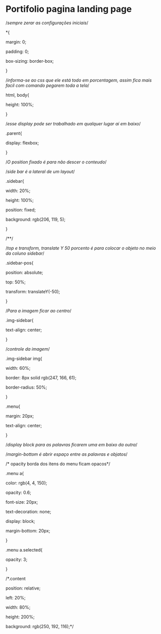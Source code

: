 # Portifolio pagina landing page

/*sempre zerar as configurações iniciais*/



*{

  margin: 0;

  padding: 0;

  box-sizing: border-box;

}



/*informa-se ao css que ele está todo em porcentagem, assim fica mais facil com comando pegarem toda a tela*/

html, body{

  height: 100%;

}



/*esse display pode ser trabalhado em qualquer lugar aí em baixo*/



.parent{

  display: flexbox;

}



/*O position fixado é para não descer o conteudo*/

/*side bar é a lateral de um layout*/

.sidebar{

  width: 20%;

  height: 100%;

  position: fixed;

  background: rgb(206, 119, 5);

}

/**/

/*top e transform, translate Y 50 porcento é para colocar o objeto no meio da coluno sidebar*/ 

.sidebar-pos{

  position: absolute;

  top: 50%;

  transform: translateY(-50);



}

/*Para a imagem ficar ao centro*/

.img-sidebar{

  text-align: center;

}





/*controle da imagem*/

.img-sidebar img{

  width: 60%;

  border: 8px solid rgb(247, 166, 61);

  border-radius: 50%;

   

}



.menu{

  margin: 20px;

  text-align: center;



}



/*display block para as palavras ficarem uma em baixo da outra*/

/*margin-bottom é abrir espaço entre as palavras e objatos*/

/* opacity borda dos itens do menu ficam opacos*/

.menu a{

  color: rgb(4, 4, 150);

  opacity: 0.6;

  font-size: 20px;

  text-decoration: none;

  display: block;

  margin-bottom: 20px;

  



}



.menu a.selected{

  opacity: 3;

}



/*.content

  position: relative;

  left: 20%;

  width: 80%;

  height: 200%;

  background: rgb(250, 192, 116);*/
